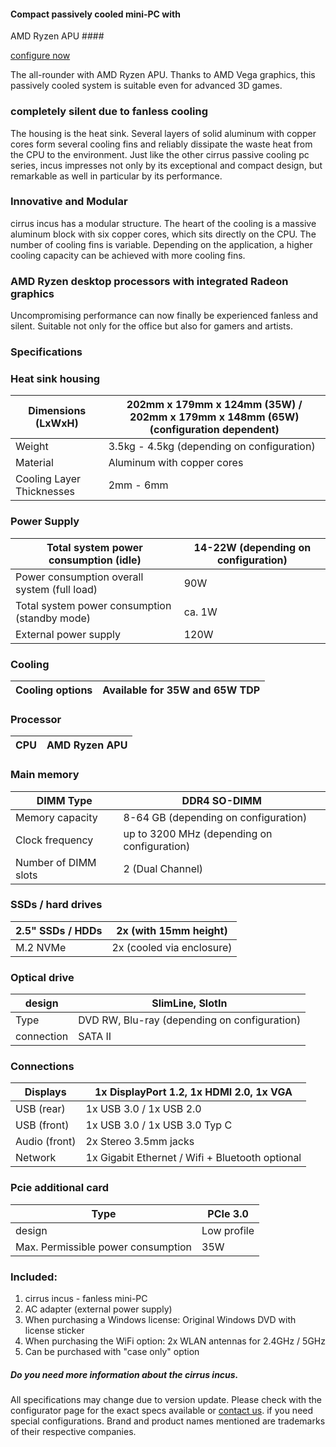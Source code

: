#### Compact passively cooled mini-PC with
AMD Ryzen APU ####

[configure now](https://www.cirrus7.com/produkte/cirrus7-incus/)

The all-rounder with AMD Ryzen APU. Thanks to AMD Vega graphics, this passively cooled system is suitable even for advanced 3D games.

### completely silent due to fanless cooling ###

The housing is the heat sink. Several layers of solid aluminum with copper cores form several cooling fins and reliably dissipate the waste heat from the CPU to the environment. Just like the other cirrus passive cooling pc series, incus impresses not only by its exceptional and compact design, but remarkable as well in particular by its performance.

### Innovative and Modular ###

cirrus incus has a modular structure. The heart of the cooling is a massive aluminum block with six copper cores, which sits directly on the CPU. The number of cooling fins is variable. Depending on the application, a higher cooling capacity can be achieved with more cooling fins.

### AMD Ryzen desktop processors with integrated Radeon graphics ###

Uncompromising performance can now finally be experienced fanless and silent. Suitable not only for the office but also for gamers and artists.

### Specifications ###

### Heat sink housing ###

|   Dimensions (LxWxH)    |202mm x 179mm x 124mm (35W) / 202mm x 179mm x 148mm (65W) (configuration dependent)|
|-------------------------|-----------------------------------------------------------------------------------|
|         Weight          |                    3.5kg - 4.5kg (depending on configuration)                     |
|        Material         |                            Aluminum with copper cores                             |
|Cooling Layer Thicknesses|                                     2mm - 6mm                                     |

### Power Supply ###

|    Total system power consumption (idle)    |14-22W (depending on configuration)|
|---------------------------------------------|-----------------------------------|
|Power consumption overall system (full load) |                90W                |
|Total system power consumption (standby mode)|              ca. 1W               |
|            External power supply            |               120W                |

### Cooling ###

|Cooling options|Available for 35W and 65W TDP|
|---------------|-----------------------------|

### Processor ###

|CPU|AMD Ryzen APU|
|---|-------------|

### Main memory ###

|      DIMM Type     |               DDR4 SO-DIMM                |
|--------------------|-------------------------------------------|
|  Memory capacity   |   8-64 GB (depending on configuration)    |
|  Clock frequency   |up to 3200 MHz (depending on configuration)|
|Number of DIMM slots|             2 (Dual Channel)              |

### SSDs / hard drives ###

|2.5" SSDs / HDDs|  2x (with 15mm height)  |
|----------------|-------------------------|
|    M.2 NVMe    |2x (cooled via enclosure)|

### Optical drive ###

|  design  |              SlimLine, SlotIn              |
|----------|--------------------------------------------|
|   Type   |DVD RW, Blu-ray (depending on configuration)|
|connection|                  SATA II                   |

### Connections ###

|  Displays   |    1x DisplayPort 1.2, 1x HDMI 2.0, 1x VGA    |
|-------------|-----------------------------------------------|
| USB (rear)  |            1x USB 3.0 / 1x USB 2.0            |
| USB (front) |         1x USB 3.0 / 1x USB 3.0 Typ C         |
|Audio (front)|             2x Stereo 3.5mm jacks             |
|   Network   |1x Gigabit Ethernet / Wifi + Bluetooth optional|

### Pcie additional card ###

|               Type               | PCIe 3.0  |
|----------------------------------|-----------|
|              design              |Low profile|
|Max. Permissible power consumption|    35W    |

### Included: ###

1. cirrus incus - fanless mini-PC
2. AC adapter (external power supply)
3. When purchasing a Windows license: Original Windows DVD with license sticker
4. When purchasing the WiFi option: 2x WLAN antennas for 2.4GHz / 5GHz
5. Can be purchased with "case only" option

##### Do you need more information about the cirrus incus. #####

All specifications may change due to version update. Please check with the configurator page for the exact specs available or [contact us](https://www.cirrus7.com/en/contacts). if you need special configurations. Brand and product names mentioned are trademarks of their respective companies.

